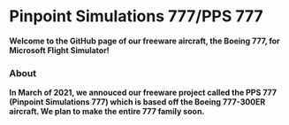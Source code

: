 # Pinpoint Simulations 777/PPS 777

**Welcome to the GitHub page of our freeware aircraft, the Boeing 777, for Microsoft Flight Simulator!**

### About

**In March of 2021, we annouced our freeware project called the PPS 777 (Pinpoint Simulations 777) which is based off the Boeing 777-300ER aircraft. We plan to make the entire 777 family soon.**
